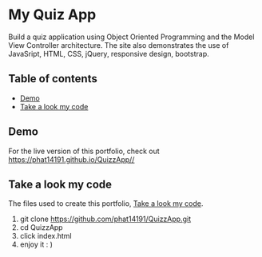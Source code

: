 # My Quiz App

Build a quiz application using Object Oriented Programming and the Model View Controller architecture.
The site also demonstrates the use of JavaSript, HTML, CSS, jQuery, responsive design, bootstrap.

## Table of contents

- [Demo](#demo)
- [Take a look my code](#mycode)

## Demo

For the live version of this portfolio, check out <https://phat14191.github.io/QuizzApp//>

## Take a look my code

The files used to create this portfolio, [Take a look my code](git@github.com:phat14191/portfolio-website.git).
1) git clone https://github.com/phat14191/QuizzApp.git
2) cd QuizzApp
3) click index.html
4) enjoy it : )
